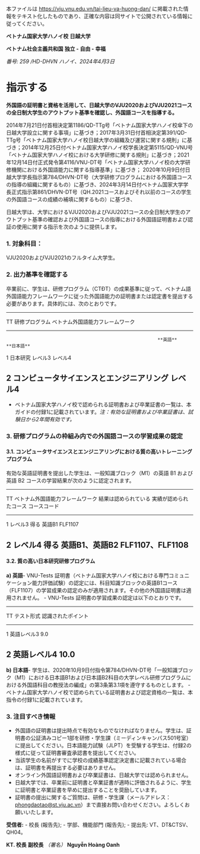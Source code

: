 本ファイルは https://vju.vnu.edu.vn/tai-lieu-va-huong-dan/ に掲載された情報をテキスト化したものであり、正確な内容は同サイトで公開されている情報に従ってください。

**ベトナム国家大学ハノイ校** **日越大学**

**ベトナム社会主義共和国** **独立 - 自由 - 幸福**

*番号: 259 /HD-DHVN* *ハノイ、2024年4月3日*

# 指示する

**外国語の証明書と資格を活用して、日越大学のVJU2020およびVJU2021コースの全日制大学生のアウトプット基準を確認し、外国語コースを指導する。**

2014年7月21日付首相決定第1186/QD-TTg号「ベトナム国家大学ハノイ校傘下の日越大学設立に関する事項」に基づき；2017年3月31日付首相決定第391/QD-TTg号「ベトナム国家大学ハノイ校日越大学の組織及び運営に関する規則」に基づき；2014年12月25日付ベトナム国家大学ハノイ校学長決定第5115/QD-VNU号「ベトナム国家大学ハノイ校における大学研修に関する規則」に基づき；2021年12月14日付正式発令第4116/VNU-DT号「ベトナム国家大学ハノイ校の大学研修機関における外国語能力に関する指導基準」に基づき；
2020年10月9日付日越大学学長指示第784/DHVN-DT号（大学研修プログラムにおける外国語コースの指導の組織に関するもの）に基づき、2024年3月14日付ベトナム国家大学学長正式指示第861/DHVN-DT号（QH.2021コースおよびそれ以前のコースの学生の外国語コースの成績の補填に関するもの）に基づき、

日越大学は、大学におけるVJU2020およびVJU2021コースの全日制大学生のアウトプット基準の確認および外国語コースの指導における外国語証明書および認証の使用に関する指示を次のように提供します。

### 1. 対象科目：

VJU2020およびVJU2021のフルタイム大学生。

### 2. 出力基準を確認する

卒業前に、学生は、研修プログラム（CTĐT）の成果基準に従って、ベトナム語外国語能力フレームワークに従った外国語能力の証明書または認定書を提出する必要があります。具体的には、次のとおりです。

  -------------------------------------------------------------------------------------------------------------
  TT              研修プログラム                             ベトナム外国語能力フレームワーク   
  --------------- ------------------------------------------ ---------------------------------- ---------------
                                                             **英語**                           **日本語**

  1               日本研究                                   レベル3                            レベル4

  2               コンピュータサイエンスとエンジニアリング   レベル4                            
  -------------------------------------------------------------------------------------------------------------

- ベトナム国家大学ハノイ校で認められる証明書および卒業証書の一覧は、本ガイドの付録1に記載されています。*注：有効な証明書および卒業証書は、試験日から2年間有効です。*

### 3. 研修プログラムの枠組み内での外国語コースの学習成果の認定

#### 3.1. コンピュータサイエンスとエンジニアリングにおける質の高いトレーニングプログラム

有効な英語証明書を提出した学生は、一般知識ブロック（M1）の英語 B1
および英語 B2 コースの学習結果が次のように認定されます。

  ---------------------------------------------------------------------------------------------------------------
  TT        ベトナム外国語能力フレームワーク   結果は認められている   実績が認められたコース   コースコード
  --------- ---------------------------------- ---------------------- ------------------------ ------------------
  1         レベル3                            得る                   英語B1                   FLF1107

  2         レベル4                            得る                   英語B1、英語B2           FLF1107、FLF1108
  ---------------------------------------------------------------------------------------------------------------

#### 3.2. 質の高い日本研究研修プログラム

**a) 英語**- VNU-Tests
証明書（ベトナム国家大学ハノイ校における専門コミュニケーション能力評価試験）の認定には、科目知識ブロックの英語B1コース（FLF1107）の学習成果の認定のみが適用されます。その他の外国語証明書は適用されません。 -
VNU-Tests 証明書の学習成果の認定は以下のとおりです。

  --------------------------------------------------------------
  TT                   テスト形式           認識されたポイント
  -------------------- -------------------- --------------------
  1                    英語レベル3          9.0

  2                    英語レベル4          10.0
  --------------------------------------------------------------

**b) 日本語**-
学生は、2020年10月9日付指令第784/DHVN-DT号「一般知識ブロック（M1）における日本語B1および日本語B2科目の大学レベル研修プログラムにおける外国語科目の教授法の編成」の第3条第3.1項を遵守するものとします。 -
ベトナム国家大学ハノイ校で認められている証明書および認定資格の一覧は、本指令の付録1に記載されています。

### 3. 注目すべき情報

- 外国語の証明書は提出時点で有効なものでなければなりません。学生は、証明書の公証済みコピー1部を研修・学生課（ミーディンキャンパス501号室）に提出してください。日本語能力試験（JLPT）を受験する学生は、付録2の様式に従って証明書審査承認書を提出してください。
- 当該学生の名前がすでに学校の成績基準認定決定書に記載されている場合は、証明書を再提出する必要はありません。
- オンライン外国語証明書および卒業証書は、日越大学では認められません。
- 日越大学では、卒業前に証明書と卒業証書が適時に評価されるように、学生に証明書と卒業証書を早めに提出することを奨励しています。
- 証明書の提出に関するご質問は、研修・学生課（メールアドレス：phongdaotao@st.vju.ac.vn）まで直接お問い合わせください。よろしくお願いいたします。

**受信者:** - 校長 (報告先); - 学部、機能部門 (報告先); - 提出先:
VT、DT&CTSV、QH04。

**KT. 校長** **副校長** *（署名）* **Nguyễn Hoàng Oanh**

